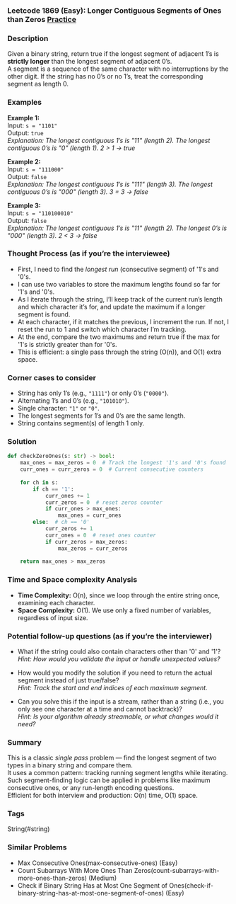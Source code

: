 ### Leetcode 1869 (Easy): Longer Contiguous Segments of Ones than Zeros [Practice](https://leetcode.com/problems/longer-contiguous-segments-of-ones-than-zeros)

### Description  
Given a binary string, return true if the longest segment of adjacent 1’s is **strictly longer** than the longest segment of adjacent 0’s.  
A segment is a sequence of the same character with no interruptions by the other digit. If the string has no 0’s or no 1’s, treat the corresponding segment as length 0.

### Examples  

**Example 1:**  
Input: `s = "1101"`  
Output: `true`  
*Explanation: The longest contiguous 1’s is "11" (length 2). The longest contiguous 0’s is "0" (length 1). 2 > 1 → true*

**Example 2:**  
Input: `s = "111000"`  
Output: `false`  
*Explanation: The longest contiguous 1’s is "111" (length 3). The longest contiguous 0’s is "000" (length 3). 3 = 3 → false*

**Example 3:**  
Input: `s = "110100010"`  
Output: `false`  
*Explanation: The longest contiguous 1’s is "11" (length 2). The longest 0’s is "000" (length 3). 2 < 3 → false*

### Thought Process (as if you’re the interviewee)  
- First, I need to find the *longest run* (consecutive segment) of '1's and '0's.
- I can use two variables to store the maximum lengths found so far for '1's and '0's.
- As I iterate through the string, I’ll keep track of the current run’s length and which character it’s for, and update the maximum if a longer segment is found.
- At each character, if it matches the previous, I increment the run. If not, I reset the run to 1 and switch which character I’m tracking.
- At the end, compare the two maximums and return true if the max for '1's is strictly greater than for '0's.
- This is efficient: a single pass through the string (O(n)), and O(1) extra space.

### Corner cases to consider  
- String has only 1’s (e.g., `"1111"`) or only 0’s (`"0000"`).
- Alternating 1’s and 0’s (e.g., `"101010"`).
- Single character: `"1"` or `"0"`.
- The longest segments for 1’s and 0’s are the same length.
- String contains segment(s) of length 1 only.

### Solution

```python
def checkZeroOnes(s: str) -> bool:
    max_ones = max_zeros = 0  # Track the longest '1's and '0's found
    curr_ones = curr_zeros = 0  # Current consecutive counters
    
    for ch in s:
        if ch == '1':
            curr_ones += 1
            curr_zeros = 0  # reset zeros counter
            if curr_ones > max_ones:
                max_ones = curr_ones
        else:  # ch == '0'
            curr_zeros += 1
            curr_ones = 0  # reset ones counter
            if curr_zeros > max_zeros:
                max_zeros = curr_zeros
    
    return max_ones > max_zeros
```

### Time and Space complexity Analysis  

- **Time Complexity:** O(n), since we loop through the entire string once, examining each character.
- **Space Complexity:** O(1). We use only a fixed number of variables, regardless of input size.

### Potential follow-up questions (as if you’re the interviewer)  

- What if the string could also contain characters other than '0' and '1'?  
  *Hint: How would you validate the input or handle unexpected values?*

- How would you modify the solution if you need to return the actual segment instead of just true/false?  
  *Hint: Track the start and end indices of each maximum segment.*

- Can you solve this if the input is a stream, rather than a string (i.e., you only see one character at a time and cannot backtrack)?  
  *Hint: Is your algorithm already streamable, or what changes would it need?*

### Summary
This is a classic *single pass* problem — find the longest segment of two types in a binary string and compare them.  
It uses a common pattern: tracking running segment lengths while iterating.  
Such segment-finding logic can be applied in problems like maximum consecutive ones, or any run-length encoding questions.  
Efficient for both interview and production: O(n) time, O(1) space.

### Tags
String(#string)

### Similar Problems
- Max Consecutive Ones(max-consecutive-ones) (Easy)
- Count Subarrays With More Ones Than Zeros(count-subarrays-with-more-ones-than-zeros) (Medium)
- Check if Binary String Has at Most One Segment of Ones(check-if-binary-string-has-at-most-one-segment-of-ones) (Easy)